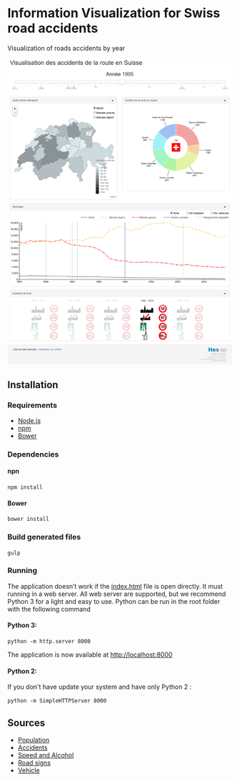 # Information Visualization for Swiss road accidents

Visualization of roads accidents by year

![Screenshot](screen.png)

## Installation

### Requirements

* [Node.js](https://nodejs.org)
* [npm](https://docs.npmjs.com/getting-started/installing-node)
* [Bower](http://bower.io/)

### Dependencies

#### npn

	npm install

#### Bower 

	bower install

### Build generated files

	gulp

### Running

The application doesn’t work if the [index.html](index.html) file is open directly. It must running in a web server. All web server are supported, but we recommend Python 3 for a light and easy to use. Python can be run in the root folder with the following command

#### Python 3:

	python -m http.server 8000

The application is now available at [http://localhost:8000](http://localhost:8000)

#### Python 2:

If you don't have update your system and have only Python 2 :

	python -m SimpleHTTPServer 8000
	
## Sources #
- [Population](http://www.bfs.admin.ch/bfs/portal/fr/index/themen/01/02/blank/key/raeumliche_verteilung/kantone__gemeinden.html)
- [Accidents](http://www.bfs.admin.ch/bfs/portal/fr/index/themen/11/06/blank/01/aktuel.html)
- [Speed and Alcohol](http://www.bfu.ch/fr/le-bpa/a-propos-du-bpa/historique)
- [Road signs](https://commons.wikimedia.org/wiki/Road_signs_in_Switzerland)
- [Vehicle](http://www.bfs.admin.ch/bfs/portal/fr/index/themen/11/03/blank/02/01/01.html)
